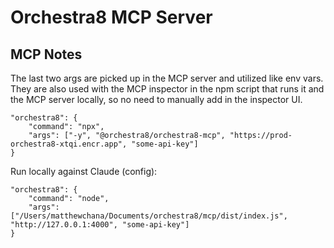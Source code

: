 # Orchestra8 MCP Server

## MCP Notes

The last two args are picked up in the MCP server and utilized like env vars. They are also used with the MCP inspector in the npm script that runs it and the MCP server locally, so no need to manually add in the inspector UI.

```
"orchestra8": {
    "command": "npx",
    "args": ["-y", "@orchestra8/orchestra8-mcp", "https://prod-orchestra8-xtqi.encr.app", "some-api-key"]
}
```

Run locally against Claude (config):

```
"orchestra8": {
    "command": "node",
    "args": ["/Users/matthewchana/Documents/orchestra8/mcp/dist/index.js", "http://127.0.0.1:4000", "some-api-key"]
}
```
